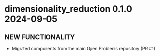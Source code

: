 <!-- # dimensionality_reduction x.y.z

## BREAKING CHANGES

* Restructured `src` directory (PR #3).

## NEW FUNCTIONALITY

* Added `control_methods/true_labels` component (PR #5).
* Added `methods/logistic_regression` component (PR #5).
* Added `metrics/accuracy` component (PR #5).

## MAJOR CHANGES

* Updated `api` files (PR #5).
* Updated configs, components and CI to the latest Viash version (PR #8).

## MINOR CHANGES

* Updated `README.md` (PR #5).

## BUGFIXES -->

# dimensionality_reduction 0.1.0 2024-09-05

## NEW FUNCTIONALITY

* Migrated components from the main Open Problems repository (PR #1)
